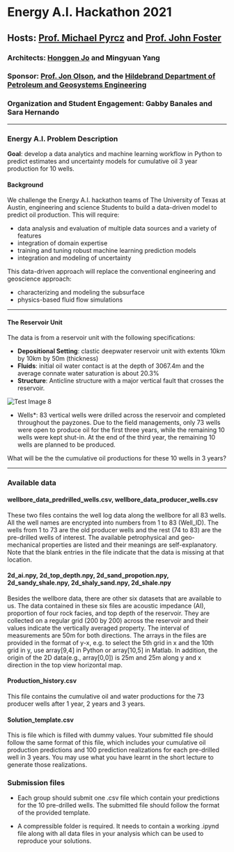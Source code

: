 # Energy A.I. Hackathon 2021

## Hosts: [Prof. Michael Pyrcz](https://twitter.com/GeostatsGuy) and [Prof. John Foster](https://twitter.com/johntfoster)

### Architects: [Honggen Jo](https://twitter.com/HonggeunJ) and Mingyuan Yang

### Sponsor: [Prof. Jon Olson](https://twitter.com/ProfJEOlson), and the [Hildebrand Department of Petroleum and Geosystems Engineering](https://twitter.com/UT_PGE)

### Organization and Student Engagement: Gabby Banales and Sara Hernando

___

### Energy A.I. Problem Description 

**Goal**: develop a data analytics and machine learning workflow in Python to predict estimates and uncertainty models for cumulative oil 3 year production for 10 wells. 

#### Background

We challenge the Energy A.I. hackathon teams of The University of Texas at Austin, engineering and science Students to build a data-driven model to predict oil production. This will require:

* data analysis and evaluation of multiple data sources and a variety of features
* integration of domain expertise
* training and tuning robust machine learning prediction models
* integration and modeling of uncertainty  

This data-driven approach will replace the conventional engineering and geoscience approach:

* characterizing and modeling the subsurface
* physics-based fluid flow simulations

___
 
#### The Reservoir Unit

The data is from a reservoir unit with the following specifications: 

* **Depositional Setting**: clastic deepwater reservoir unit with extents 10km by 10km by 50m (thickness)
* **Fluids**: initial oil water contact is at the depth of 3067.4m and the average connate water saturation is about 20.3%
* **Structure**: Anticline structure with a major vertical fault that crosses the reservoir. 

![Test Image 8](https://github.com/PGEHackathon/data/blob/main/image.png)

* Wells*: 83 vertical wells were drilled across the reservoir and completed throughout the payzones. Due to the field managements, only 73 wells were open to produce oil for the first three years, while the remaining 10 wells were kept shut-in. At the end of the third year, the remaining 10 wells are planned to be produced.

What will be the the cumulative oil productions for these 10 wells in 3 years?  

___

### Available data

#### wellbore_data_predrilled_wells.csv, wellbore_data_producer_wells.csv

These two files contains the well log data along the wellbore for all 83 wells. All the well names are encrypted into numbers from 1 to 83 (Well_ID). The wells from 1 to 73 are the old producer wells and the rest (74 to 83) are the pre-drilled wells of interest. The available petrophysical and geo-mechanical properties are listed and their meanings are self-explanatory. Note that the blank entries in the file indicate that the data is missing at that location.


#### 2d_ai.npy, 2d_top_depth.npy, 2d_sand_propotion.npy, 2d_sandy_shale.npy, 2d_shaly_sand.npy, 2d_shale.npy

Besides the wellbore data, there are other six datasets that are available to us. The data contained in these six files are acoustic impedance (AI), proportion of four rock facies, and top depth of the reservoir. They are collected on a regular grid (200 by 200) across the reservoir and their values indicate the vertically averaged property. The interval of measurements are 50m for both directions. The arrays in the files are provided in the format of y-x, e.g. to select the 5th grid in x and the 10th grid in y, use array[9,4] in Python or array[10,5] in Matlab. In addition, the origin of the 2D data(e.g., array[0,0]) is 25m and 25m along y and x direction in the top view horizontal map.

#### Production_history.csv

This file contains the cumulative oil and water productions for the 73 producer wells after 1 year, 2 years and 3 years.

#### Solution_template.csv

This is file which is filled with dummy values. Your submitted file should follow the same format of this file, which includes your cumulative oil production predictions and 100 prediction realizations for each pre-drilled well in 3 years. You may use what you have learnt in the short lecture to generate those realizations. 

### Submission files

* Each group should submit one .csv file which contain your predictions for the 10 pre-drilled wells. The submitted file should follow the format of the provided template.

* A compressible folder is required. It needs to contain a working .ipynd file along with all data files in your analysis which can be used to reproduce your solutions. 


```python

```

